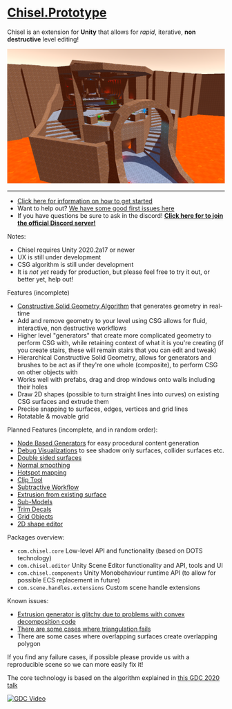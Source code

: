 # [Chisel.Prototype](https://github.com/RadicalCSG/Chisel.Prototype)

Chisel is an extension for **Unity** that allows for _rapid_, iterative, **non destructive** level editing!

![Example](Documentation/Images/chisel_example.png)

---
* [Click here for information on how to get started](GettingStarted.md)
* Want to help out? [We have some good first issues here](https://github.com/RadicalCSG/Chisel.Prototype/labels/good%20first%20issue)
* If you have questions be sure to ask in the discord! **[Click here for to join the official Discord server!](https://discord.gg/zttNkPQ)**

Notes:
- Chisel requires Unity 2020.2a17 or newer
- UX is still under development
- CSG algorithm is still under development
- It is *not yet* ready for production, but please feel free to try it out, or better yet, help out!

Features (incomplete)
* [Constructive Solid Geometry Algorithm](http://www.youtube.com/watch?v=Iqmg4gblreo) that generates geometry in real-time
* Add and remove geometry to your level using CSG allows for fluid, interactive, non destructive workflows
* Higher level "generators" that create more complicated geometry to perform CSG with, while retaining context of what it is you're creating (if you create stairs, these will remain stairs that you can edit and tweak)
* Hierarchical Constructive Solid Geometry, allows for generators and brushes to be act as if they're one whole (composite), to perform CSG on other objects with
* Works well with prefabs, drag and drop windows onto walls including their holes
* Draw 2D shapes (possible to turn straight lines into curves) on existing CSG surfaces and extrude them
* Precise snapping to surfaces, edges, vertices and grid lines
* Rotatable & movable grid

Planned Features (incomplete, and in random order):
* [Node Based Generators](https://github.com/RadicalCSG/Chisel.Prototype/issues/94) for easy procedural content generation
* [Debug Visualizations](https://github.com/RadicalCSG/Chisel.Prototype/issues/118) to see shadow only surfaces, collider surfaces etc.
* [Double sided surfaces](https://github.com/RadicalCSG/Chisel.Prototype/issues/226)
* [Normal smoothing](https://github.com/RadicalCSG/Chisel.Prototype/issues/184)
* [Hotspot mapping](https://github.com/RadicalCSG/Chisel.Prototype/issues/173)
* [Clip Tool](https://github.com/RadicalCSG/Chisel.Prototype/issues/15)
* [Subtractive Workflow](https://github.com/RadicalCSG/Chisel.Prototype/issues/14)
* [Extrusion from existing surface](https://github.com/RadicalCSG/Chisel.Prototype/issues/19)
* [Sub-Models](https://github.com/RadicalCSG/Chisel.Prototype/issues/259)
* [Trim Decals](https://github.com/RadicalCSG/Chisel.Prototype/issues/117)
* [Grid Objects](https://github.com/RadicalCSG/Chisel.Prototype/issues/121)
* [2D shape editor](https://github.com/RadicalCSG/Chisel.Prototype/issues/260)


Packages overview:
* `com.chisel.core` Low-level API and functionality (based on DOTS technology)
* `com.chisel.editor` Unity Scene Editor functionality and API, tools and UI
* `com.chisel.components` Unity Monobehaviour runtime API (to allow for possible ECS replacement in future)
* `com.scene.handles.extensions` Custom scene handle extensions

Known issues:
* [Extrusion generator is glitchy due to problems with convex decomposition code](https://github.com/RadicalCSG/Chisel.Prototype/issues/255)
* [There are some cases where triangulation fails](https://github.com/RadicalCSG/Chisel.Prototype/issues/187)
* There are some cases where overlapping surfaces create overlapping polygon

If you find any failure cases, if possible please provide us with a reproducible scene so we can more easily fix it!

The core technology is based on the algorithm explained in [this GDC 2020 talk](http://www.youtube.com/watch?v=Iqmg4gblreo)

[![GDC Video](http://img.youtube.com/vi/Iqmg4gblreo/0.jpg)](http://www.youtube.com/watch?v=Iqmg4gblreo "Geometry in Milliseconds: Real-Time Constructive Solid Geometry")
